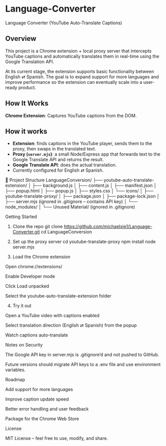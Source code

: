 # Language-Converter
Language Converter (YouTube Auto-Translate Captions)

## Overview

This project is a Chrome extension + local proxy server that intercepts YouTube captions and automatically translates them in real-time using the Google Translation API.

At its current stage, the extension supports basic functionality between English ⇄ Spanish. The goal is to expand support for more languages and improve performance so the extension can eventually scale into a user-ready product.

## How It Works

**Chrome Extension**: Captures YouTube captions from the DOM.

## How it works
- **Extension**: finds captions in the YouTube player, sends them to the proxy, then swaps in the translated text.  
- **Proxy (`server.mjs`)**: a small Node/Express app that forwards text to the Google Translate API and returns the result.  
- **Google Translate API**: does the actual translation.
- Currently configured for English ⇄ Spanish.

📂 Project Structure
LanguageConversion/
├── youtube-auto-translate-extension/
│   ├── background.js
│   ├── content.js
│   ├── manifest.json
│   ├── popup.html
│   ├── popup.js
│   ├── styles.css
│   └── icons/
│
├── youtube-translate-proxy/
│   ├── package.json
│   ├── package-lock.json
│   ├── server.mjs   (ignored in .gitignore – contains API key)
│   └── node_modules/
│
└── Unused Material/   (ignored in .gitignore)


Getting Started
1. Clone the repo
git clone https://github.com/michaelxie1/Language-Converter.git
cd LanguageConversion

2. Set up the proxy server
cd youtube-translate-proxy
npm install
node server.mjs

3. Load the Chrome extension

Open chrome://extensions/

Enable Developer mode

Click Load unpacked

Select the youtube-auto-translate-extension folder

4. Try it out

Open a YouTube video with captions enabled

Select translation direction (English ⇄ Spanish) from the popup

Watch captions auto-translate 

Notes on Security

The Google API key in server.mjs is .gitignore’d and not pushed to GitHub.

Future versions should migrate API keys to a .env file and use environment variables.

Roadmap

 Add support for more languages

 Improve caption update speed

 Better error handling and user feedback

 Package for the Chrome Web Store

License

MIT License – feel free to use, modify, and share.